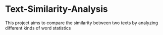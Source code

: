 # Text-Similarity-Analysis
This project aims to compare the similarity between two texts by analyzing different kinds of word statistics
